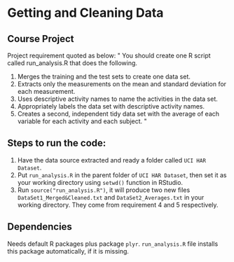 # Getting and Cleaning Data

## Course Project
Project requirement quoted as below:
"
You should create one R script called run_analysis.R that does the following.
1. Merges the training and the test sets to create one data set.
2. Extracts only the measurements on the mean and standard deviation for each measurement.
3. Uses descriptive activity names to name the activities in the data set.
4. Appropriately labels the data set with descriptive activity names.
5. Creates a second, independent tidy data set with the average of each variable for each activity and each subject.
"

## Steps to run the code:
1. Have the data source extracted and ready a folder called ```UCI HAR Dataset```.
2. Put ```run_analysis.R``` in the parent folder of ```UCI HAR Dataset```, then set it as your working directory using ```setwd()``` function in RStudio.
3. Run ```source("run_analysis.R")```, it will produce two new files ```DataSet1_Merged&Cleaned.txt``` and ```DataSet2_Averages.txt``` in your working directory. They come from requirement 4 and 5 respectively.

## Dependencies
Needs default R packages plus package ```plyr```.
```run_analysis.R``` file installs this package automatically, if it is missing.
